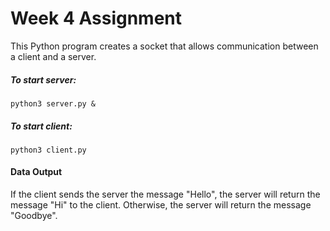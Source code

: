 # Week 4 Assignment

This Python program creates a socket that allows communication between a client and a server.

##### To start server:

    python3 server.py &
    
##### To start client:

    python3 client.py
 
#### Data Output

If the client sends the server the message "Hello", the server will return the message "Hi" to the client.
Otherwise, the server will return the message "Goodbye".

